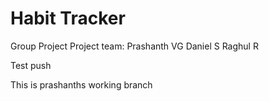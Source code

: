 # Habit Tracker
Group Project
Project team:
  Prashanth VG
  Daniel S
  Raghul R

Test push

This is prashanths working branch